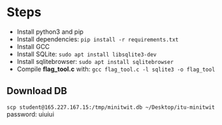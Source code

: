 # Steps
- Install python3 and pip
- Install dependencies: `pip install -r requirements.txt`
- Install GCC
 - Install SQLite: `sudo apt install libsqlite3-dev`
 - Install sqlitebrowser: `sudo apt install sqlitebrowser`
 - Compile **flag_tool.c** with: `gcc flag_tool.c -l sqlite3 -o flag_tool`


## Download DB
`scp student@165.227.167.15:/tmp/minitwit.db ~/Desktop/itu-minitwit`
password: uiuiui